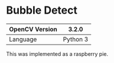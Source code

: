 # Bubble Detect

|OpenCV Version|3.2.0|
|-|-|
|Language|Python 3|
This was implemented as a raspberry pie.
